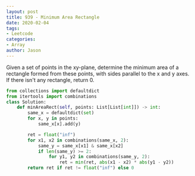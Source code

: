 ```yaml
---
layout: post
title: 939 - Minimum Area Rectangle
date: 2020-02-04
tags:
- Leetcode
categories:
- Array
author: Jason
---
```

Given a set of points in the xy-plane, determine the minimum area of a rectangle formed from these points, with sides parallel to the x and y axes. If there isn't any rectangle, return 0.

```python
from collections import defaultdict
from itertools import combinations
class Solution:
    def minAreaRect(self, points: List[List[int]]) -> int:
        same_x = defaultdict(set)
        for x, y in points:
            same_x[x].add(y)

        ret = float("inf")
        for x1, x2 in combinations(same_x, 2):
            same_y = same_x[x1] & same_x[x2]
            if len(same_y) >= 2:
                for y1, y2 in combinations(same_y, 2):
                    ret = min(ret, abs(x1 - x2) * abs(y1 - y2))
        return ret if ret != float("inf") else 0
```

